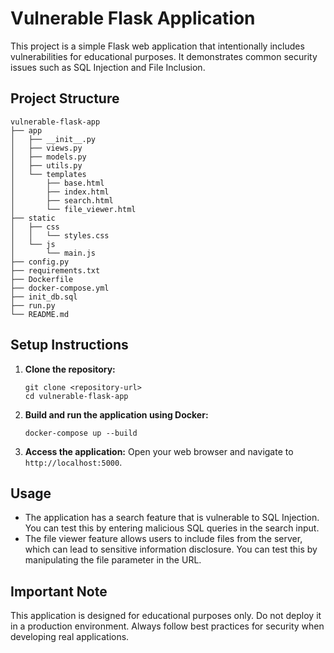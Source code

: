 # Vulnerable Flask Application

This project is a simple Flask web application that intentionally includes vulnerabilities for educational purposes. It demonstrates common security issues such as SQL Injection and File Inclusion.

## Project Structure

```
vulnerable-flask-app
├── app
│   ├── __init__.py
│   ├── views.py
│   ├── models.py
│   ├── utils.py
│   └── templates
│       ├── base.html
│       ├── index.html
│       ├── search.html
│       └── file_viewer.html
├── static
│   ├── css
│   │   └── styles.css
│   └── js
│       └── main.js
├── config.py
├── requirements.txt
├── Dockerfile
├── docker-compose.yml
├── init_db.sql
├── run.py
└── README.md
```

## Setup Instructions

1. **Clone the repository:**
   ```
   git clone <repository-url>
   cd vulnerable-flask-app
   ```

2. **Build and run the application using Docker:**
   ```
   docker-compose up --build
   ```

3. **Access the application:**
   Open your web browser and navigate to `http://localhost:5000`.

## Usage

- The application has a search feature that is vulnerable to SQL Injection. You can test this by entering malicious SQL queries in the search input.
- The file viewer feature allows users to include files from the server, which can lead to sensitive information disclosure. You can test this by manipulating the file parameter in the URL.

## Important Note

This application is designed for educational purposes only. Do not deploy it in a production environment. Always follow best practices for security when developing real applications.
